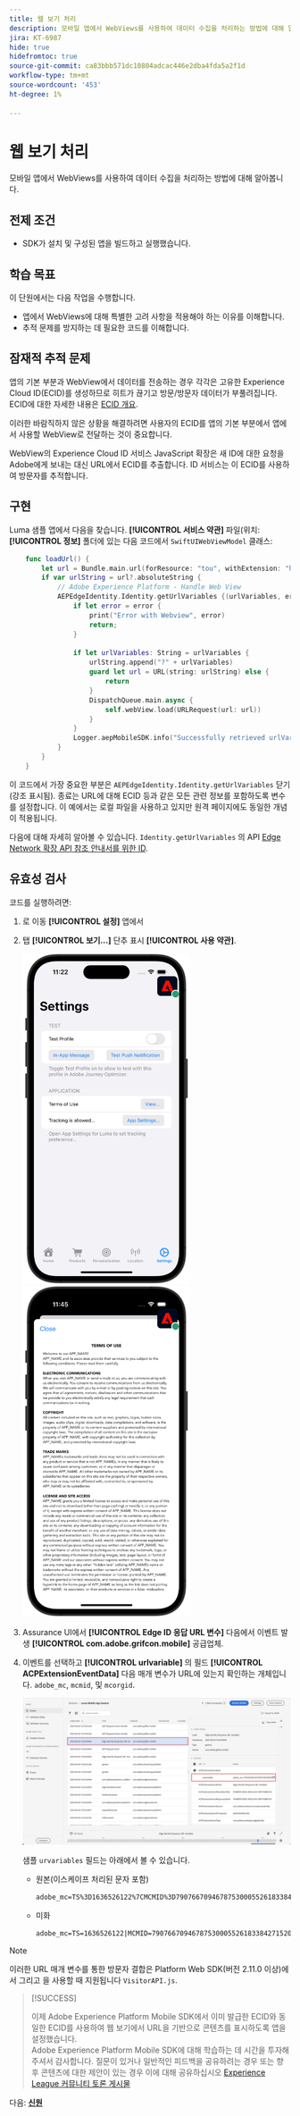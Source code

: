 ```yaml
---
title: 웹 보기 처리
description: 모바일 앱에서 WebViews를 사용하여 데이터 수집을 처리하는 방법에 대해 알아봅니다.
jira: KT-6987
hide: true
hidefromtoc: true
source-git-commit: ca83bbb571dc10804adcac446e2dba4fda5a2f1d
workflow-type: tm+mt
source-wordcount: '453'
ht-degree: 1%

---
```


# 웹 보기 처리

모바일 앱에서 WebViews를 사용하여 데이터 수집을 처리하는 방법에 대해 알아봅니다.

## 전제 조건

* SDK가 설치 및 구성된 앱을 빌드하고 실행했습니다.

## 학습 목표

이 단원에서는 다음 작업을 수행합니다.

* 앱에서 WebViews에 대해 특별한 고려 사항을 적용해야 하는 이유를 이해합니다.
* 추적 문제를 방지하는 데 필요한 코드를 이해합니다.

## 잠재적 추적 문제

앱의 기본 부분과 WebView에서 데이터를 전송하는 경우 각각은 고유한 Experience Cloud ID(ECID)를 생성하므로 히트가 끊기고 방문/방문자 데이터가 부풀려집니다. ECID에 대한 자세한 내용은 [ECID 개요](https://experienceleague.adobe.com/docs/experience-platform/identity/ecid.html?lang=en).

이러한 바람직하지 않은 상황을 해결하려면 사용자의 ECID를 앱의 기본 부분에서 앱에서 사용할 WebView로 전달하는 것이 중요합니다.

WebView의 Experience Cloud ID 서비스 JavaScript 확장은 새 ID에 대한 요청을 Adobe에게 보내는 대신 URL에서 ECID를 추출합니다. ID 서비스는 이 ECID를 사용하여 방문자를 추적합니다.

## 구현

Luma 샘플 앱에서 다음을 찾습니다. **[!UICONTROL 서비스 약관]** 파일(위치: **[!UICONTROL 정보]** 폴더에 있는 다음 코드에서 `SwiftUIWebViewModel` 클래스:

```swift {highlight="6-22"}
    func loadUrl() {
        let url = Bundle.main.url(forResource: "tou", withExtension: "html")
        if var urlString = url?.absoluteString {
            // Adobe Experience Platform - Handle Web View
            AEPEdgeIdentity.Identity.getUrlVariables {(urlVariables, error) in
                if let error = error {
                    print("Error with Webview", error)
                    return;
                }
                
                if let urlVariables: String = urlVariables {
                    urlString.append("?" + urlVariables)
                    guard let url = URL(string: urlString) else {
                        return
                    }
                    DispatchQueue.main.async {
                        self.webView.load(URLRequest(url: url))
                    }
                }
                Logger.aepMobileSDK.info("Successfully retrieved urlVariables for WebView, final URL: \(urlString)")
            }
        }
    }
```

이 코드에서 가장 중요한 부분은 `AEPEdgeIdentity.Identity.getUrlVariables` 닫기(강조 표시됨). 종료는 URL에 대해 ECID 등과 같은 모든 관련 정보를 포함하도록 변수를 설정합니다. 이 예에서는 로컬 파일을 사용하고 있지만 원격 페이지에도 동일한 개념이 적용됩니다.

다음에 대해 자세히 알아볼 수 있습니다. `Identity.getUrlVariables` 의 API [Edge Network 확장 API 참조 안내서를 위한 ID](https://developer.adobe.com/client-sdks/documentation/identity-for-edge-network/api-reference/#geturlvariables).

## 유효성 검사

코드를 실행하려면:

1. 로 이동 **[!UICONTROL 설정]** 앱에서
1. 탭 **[!UICONTROL 보기...]** 단추 표시 **[!UICONTROL 사용 약관]**.

   <img src="./assets/tou1.png" width="300" /> <img src="./assets/tou2.png" width="300" />

1. Assurance UI에서 **[!UICONTROL Edge ID 응답 URL 변수]** 다음에서 이벤트 발생 **[!UICONTROL com.adobe.grifcon.mobile]** 공급업체.
1. 이벤트를 선택하고 **[!UICONTROL urlvariable]** 의 필드 **[!UICONTROL ACPExtensionEventData]** 다음 매개 변수가 URL에 있는지 확인하는 개체입니다. `adobe_mc`, `mcmid`, 및 `mcorgid`.

   ![webview 유효성 검사](assets/webview-validation.png)

   샘플 `urvariables` 필드는 아래에서 볼 수 있습니다.

   * 원본(이스케이프 처리된 문자 포함)

     ```html
     adobe_mc=TS%3D1636526122%7CMCMID%3D79076670946787530005526183384271520749%7CMCORGID%3D7ABB3E6A5A7491460A495D61%40AdobeOrg
     ```

   * 미화

     ```html
     adobe_mc=TS=1636526122|MCMID=79076670946787530005526183384271520749|MCORGID=7ABB3E6A5A7491460A495D61@AdobeOrg
     ```

>[!NOTE]
>
>이러한 URL 매개 변수를 통한 방문자 결합은 Platform Web SDK(버전 2.11.0 이상)에서 그리고 을 사용할 때 지원됩니다 `VisitorAPI.js`.


>[!SUCCESS]
>
>이제 Adobe Experience Platform Mobile SDK에서 이미 발급한 ECID와 동일한 ECID를 사용하여 웹 보기에서 URL을 기반으로 콘텐츠를 표시하도록 앱을 설정했습니다.<br/>Adobe Experience Platform Mobile SDK에 대해 학습하는 데 시간을 투자해 주셔서 감사합니다. 질문이 있거나 일반적인 피드백을 공유하려는 경우 또는 향후 콘텐츠에 대한 제안이 있는 경우 이에 대해 공유하십시오 [Experience League 커뮤니티 토론 게시물](https://experienceleaguecommunities.adobe.com/t5/adobe-experience-platform-launch/tutorial-discussion-implement-adobe-experience-cloud-in-mobile/td-p/443796)

다음: **[신원](identity.md)**
